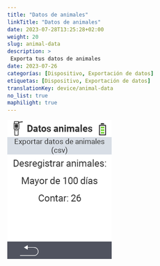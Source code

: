 ```yaml
---
title: "Datos de animales"
linkTitle: "Datos de animales"
date: 2023-07-28T13:25:28+02:00
weight: 20
slug: animal-data
description: >
 Exporta tus datos de animales
date: 2023-07-26
categorías: [Dispositivo, Exportación de datos]
etiquetas: [Dispositivo, Exportación de datos]
translationKey: device/animal-data
no_list: true
maphilight: true
---
```

<img src="animal-data.png" alt="Gestión de datos VitalControl" title="Gestión de datos" usemap="#workmap" class="maphilight" />

<map name="workmap">
  <area shape="rect" coords="2,40,238,80" alt="Exportar datos de animales (csv)" title="Exporta tus datos de animales&#10;Clic del ratón: abrir documentación" href="/es/docs/data-export/usb-drive/">

  <area shape="rect" coords="2,80,238,200" alt="Desregistrar animales" title="Especifica la edad desde la cual los animales deben ser desregistrados&#10;Clic del ratón: abrir documentación" href="/es/docs/device/data-management/animal-data/unregister-animal/">

  <area shape="rect" coords="2,282,120,319" alt="Atrás" title="Aquí puedes encontrar toda la información e instrucciones para exportar datos de animales&#10;Clic del ratón: abrir documentación" href="/es/docs/device/data-management/">
</map>
